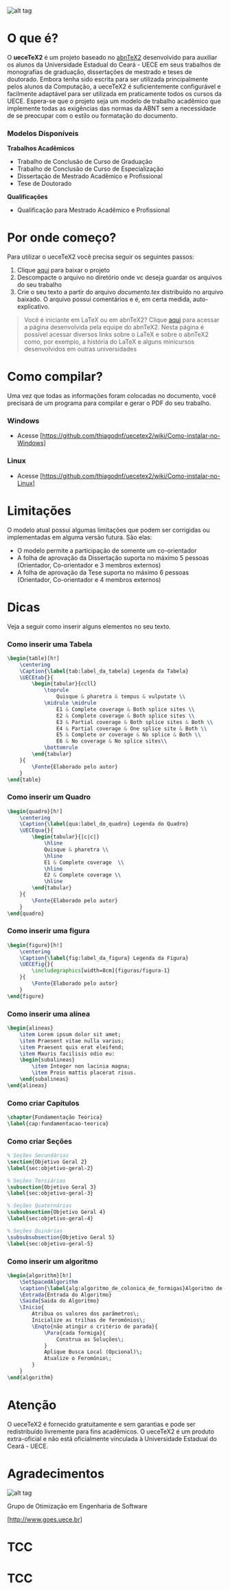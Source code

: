 ![alt tag](https://raw.githubusercontent.com/thiagodnf/uecetex2/master/figuras/uecetex2-logo.png)

# O que é?

O **ueceTeX2** é um projeto baseado no [abnTeX2] desenvolvido para auxiliar os alunos da Universidade Estadual do Ceará - UECE em seus trabalhos de monografias de graduação, dissertações de mestrado e teses de doutorado. Embora tenha sido escrita para ser utilizada principalmente pelos alunos da Computação, a ueceTeX2 é suficientemente configurável e facilmente adaptável para ser utilizada em praticamente todos os cursos da UECE. Espera-se que o projeto seja um modelo de trabalho acadêmico que implemente todas as exigências das normas da ABNT sem a necessidade de se preocupar com o estilo ou formatação do documento.

### Modelos Disponíveis

**Trabalhos Acadêmicos**

 - Trabalho de Conclusão de Curso de Graduação
 - Trabalho de Conclusão de Curso de Especialização
 - Dissertação de Mestrado Acadêmico e Profissional
 - Tese de Doutorado
 
**Qualificações**

 - Qualificação para Mestrado Acadêmico e Profissional

# Por onde começo?
Para utilizar o ueceTeX2 você precisa seguir os seguintes passos:

1. Clique [aqui](https://github.com/thiagodnf/uecetex2/archive/master.zip) para baixar o projeto
2. Descompacte o arquivo no diretório onde vc deseja guardar os arquivos do seu trabalho
3. Crie o seu texto a partir do arquivo *documento.tex* distribuído no arquivo baixado. O arquivo possui comentários e é, em certa medida, auto-explicativo.

> Você é iniciante em LaTeX ou em abnTeX2? Clique [aqui](https://code.google.com/p/abntex2/wiki/PorOndeComecar) para acessar a página desenvolvida pela equipe do abnTeX2. Nesta página é possível acessar diversos links sobre o LaTeX e sobre o abnTeX2 como, por exemplo, a história do LaTeX e alguns minicursos desenvolvidos em outras universidades

# Como compilar?

Uma vez que todas as informações foram colocadas no documento, você precisará de um programa para compilar e gerar o PDF do seu trabalho.

### Windows
 - Acesse [https://github.com/thiagodnf/uecetex2/wiki/Como-instalar-no-Windows] 
 
### Linux

 - Acesse [https://github.com/thiagodnf/uecetex2/wiki/Como-instalar-no-Linux] 
 
# Limitações
 
 O modelo atual possui algumas limitações que podem ser corrigidas ou implementadas em alguma versão futura. São elas:
 
  - O modelo permite a participação de somente um co-orientador
  - A folha de aprovação da Dissertação suporta no máximo 5 pessoas (Orientador, Co-orientador e 3 membros externos)
  - A folha de aprovação da Tese suporta no máximo 6 pessoas (Orientador, Co-orientador e 4 membros externos)
  
# Dicas
Veja a seguir como inserir alguns elementos no seu texto.

### Como inserir uma Tabela
```tex
\begin{table}[h!]	
	\centering
	\Caption{\label{tab:label_da_tabela} Legenda da Tabela}
	\UECEtab{}{
		\begin{tabular}{ccll}
			\toprule
	    		Quisque & pharetra & tempus & vulputate \\
			\midrule \midrule
				E1 & Complete coverage & Both splice sites \\
				E2 & Complete coverage & Both splice sites \\
				E3 & Partial coverage & Both splice sites & Both \\
				E4 & Partial coverage & One splice site & Both \\
				E5 & Complete or coverage & No splice & Both \\
				E6 & No coverage & No splice sites\\
			\bottomrule
		\end{tabular}
	}{
		\Fonte{Elaborado pelo autor}
    }
\end{table}
```

### Como inserir um Quadro
```tex
\begin{quadro}[h!]	
	\centering
	\Caption{\label{qua:label_do_quadro} Legenda do Quadro}
	\UECEqua{}{
		\begin{tabular}{|c|c|}
			\hline
			Quisque & pharetra \\
			\hline
			E1 & Complete coverage  \\
			\hline
			E2 & Complete coverage \\
			\hline
		\end{tabular}
	}{
		\Fonte{Elaborado pelo autor}
	}
\end{quadro}
```

### Como inserir uma figura
```tex
\begin{figure}[h!]
	\centering
	\Caption{\label{fig:label_da_figura} Legenda da Figura}	
	\UECEfig{}{
	    \includegraphics[width=8cm]{figuras/figura-1}
	}{
	    \Fonte{Elaborado pelo autor}
	}	
\end{figure}
```

### Como inserir uma alínea
```tex
\begin{alineas}
	\item Lorem ipsum dolor sit amet;
    \item Praesent vitae nulla varius;
	\item Praesent quis erat eleifend;
	\item Mauris facilisis odio eu:
	\begin{subalineas}
		\item Integer non lacinia magna;
		\item Proin mattis placerat risus.
	\end{subalineas}
\end{alineas}
```

### Como criar Capítulos
```tex
\chapter{Fundamentação Teórica}
\label{cap:fundamentacao-teorica}
```

### Como criar Seções
```tex
% Seções Secundárias
\section{Objetivo Geral 2}
\label{sec:objetivo-geral-2}

% Seções Terciárias
\subsection{Objetivo Geral 3}
\label{sec:objetivo-geral-3}

% Seções Quaternárias
\subsubsection{Objetivo Geral 4}
\label{sec:objetivo-geral-4}

% Seções Quinárias
\subsubsubsection{Objetivo Geral 5}
\label{sec:objetivo-geral-5}
```

### Como inserir um algoritmo
```tex
\begin{algorithm}[h!]
	\SetSpacedAlgorithm
	\caption{\label{alg:algoritmo_de_colonica_de_formigas}Algoritmo de Otimização por Colônia de Formiga}
	\Entrada{Entrada do Algoritmo}
	\Saida{Saida do Algoritmo}
	\Inicio{
		Atribua os valores dos parâmetros\;
		Inicialize as trilhas de feromônios\;
		\Enqto{não atingir o critério de parada}{
			\Para{cada formiga}{
				Construa as Soluções\;
			}
			Aplique Busca Local (Opcional)\;
			Atualize o Feromônio\;
		}	
	}
\end{algorithm}
```

# Atenção

O ueceTeX2 é fornecido gratuitamente e sem garantias e pode ser redistribuído livremente para fins acadêmicos. O ueceTeX2 é um produto extra-oficial e não está oficialmente vinculada à Universidade Estadual do Ceará - UECE.

# Agradecimentos

![alt tag](http://www.goes.uece.br/style/images/logo_goes.png)

Grupo de Otimização em Engenharia de Software

[http://www.goes.uece.br]

[Por Onde Comecar]:https://code.google.com/p/abntex2/wiki/PorOndeComecar
[http://www.goes.uece.br]:http://www.goes.uece.br
[abnTeX2]:https://code.google.com/p/abntex2/
[http://miktex.org/download]:http://miktex.org/download
[http://texstudio.sourceforge.net/]:http://texstudio.sourceforge.net/
# TCC
# TCC

